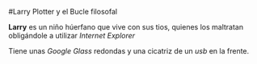 #Larry Plotter y el Bucle filosofal

**Larry** es un niño húerfano que vive con sus tios, quienes los maltratan obligándole a utilizar *Internet Explorer*

Tiene unas *Google Glass* redondas y una cicatriz de un *usb* en la frente.
